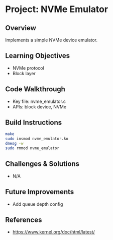 # Project: NVMe Emulator

## Overview
Implements a simple NVMe device emulator.

## Learning Objectives
- NVMe protocol
- Block layer

## Code Walkthrough
- Key file: nvme_emulator.c
- APIs: block device, NVMe

## Build Instructions
```bash
make
sudo insmod nvme_emulator.ko
dmesg -w
sudo rmmod nvme_emulator
```

## Challenges & Solutions
- N/A

## Future Improvements
- Add queue depth config

## References
- https://www.kernel.org/doc/html/latest/
